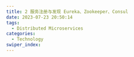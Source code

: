 ```yaml
---
title: 2 服务注册与发现 Eureka、Zookeeper、Consul
date: 2023-07-23 20:50:14
tags: 
  - Distributed Microservices
categories: 
  - Technology
swiper_index: 
---
```

